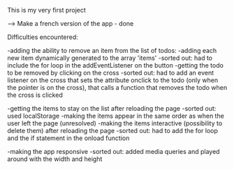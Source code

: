 This is my very first project

--> Make a french version of the app - done

Difficulties encountered:

-adding the ability to remove an item from the list of todos:
    -adding each new item dynamically generated to the array 'items'
        -sorted out: had to include the for loop in the addEventListener on the button
    -getting the todo to be removed by clicking on the cross
        -sorted out: had to add an event listener on the cross that sets the attribute onclick to the todo
                     (only when the pointer is on the cross), that calls a function that removes the todo when the cross is clicked

-getting the items to stay on the list after reloading the page
    -sorted out: used localStorage
    -making the items appear in the same order as when the user left the page (unresolved)
    -making the items interactive (possibility to delete them) after reloading the page
        -sorted out: had to add the for loop and the if statement in the onload function


-making the app responsive
    -sorted out: added media queries and played around with the width and height
 